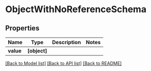 # ObjectWithNoReferenceSchema


## Properties
Name | Type | Description | Notes
------------ | ------------- | ------------- | -------------
**value** | **[object]** |  | 

[[Back to Model list]](../README.md#documentation-for-models) [[Back to API list]](../README.md#documentation-for-api-endpoints) [[Back to README]](../README.md)


